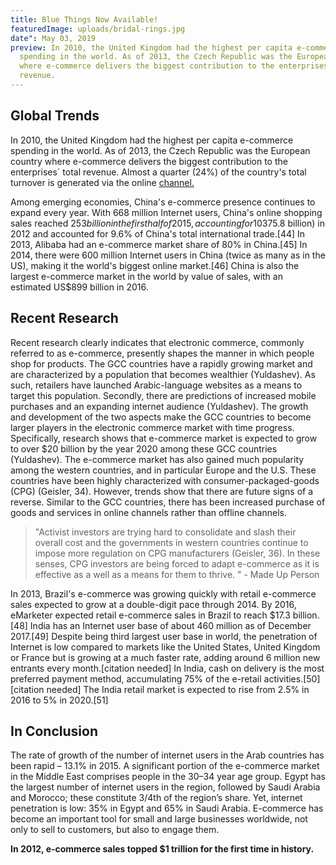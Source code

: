 ```yaml
---
title: Blue Things Now Available!
featuredImage: uploads/bridal-rings.jpg
date": May 03, 2019
preview: In 2010, the United Kingdom had the highest per capita e-commerce
  spending in the world. As of 2013, the Czech Republic was the European country
  where e-commerce delivers the biggest contribution to the enterprises´ total
  revenue.
---
```

## **Global Trends**

In 2010, the United Kingdom had the highest per capita e-commerce spending in the world. As of 2013, the Czech Republic was the European country where e-commerce delivers the biggest contribution to the enterprises´ total revenue. Almost a quarter (24%) of the country's total turnover is generated via the online [channel.](https://www.google.com)

Among emerging economies, China's e-commerce presence continues to expand every year. With 668 million Internet users, China's online shopping sales reached $253 billion in the first half of 2015, accounting for 10% of total Chinese consumer retail sales in that period.\[42] The Chinese retailers have been able to help consumers feel more comfortable shopping online.\[43] e-commerce transactions between China and other countries increased 32% to 2.3 trillion yuan ($375.8 billion) in 2012 and accounted for 9.6% of China's total international trade.\[44] In 2013, Alibaba had an e-commerce market share of 80% in China.\[45] In 2014, there were 600 million Internet users in China (twice as many as in the US), making it the world's biggest online market.\[46] China is also the largest e-commerce market in the world by value of sales, with an estimated US$899 billion in 2016.

## **Recent Research**

Recent research clearly indicates that electronic commerce, commonly referred to as e-commerce, presently shapes the manner in which people shop for products. The GCC countries have a rapidly growing market and are characterized by a population that becomes wealthier (Yuldashev). As such, retailers have launched Arabic-language websites as a means to target this population. Secondly, there are predictions of increased mobile purchases and an expanding internet audience (Yuldashev). The growth and development of the two aspects make the GCC countries to become larger players in the electronic commerce market with time progress. Specifically, research shows that e-commerce market is expected to grow to over $20 billion by the year 2020 among these GCC countries (Yuldashev). The e-commerce market has also gained much popularity among the western countries, and in particular Europe and the U.S. These countries have been highly characterized with consumer-packaged-goods (CPG) (Geisler, 34). However, trends show that there are future signs of a reverse. Similar to the GCC countries, there has been increased purchase of goods and services in online channels rather than offline channels. 

> "Activist investors are trying hard to consolidate and slash their overall cost and the governments in western countries continue to impose more regulation on CPG manufacturers (Geisler, 36). In these senses, CPG investors are being forced to adapt e-commerce as it is effective as a well as a means for them to thrive." - Made Up Person

In 2013, Brazil's e-commerce was growing quickly with retail e-commerce sales expected to grow at a double-digit pace through 2014. By 2016, eMarketer expected retail e-commerce sales in Brazil to reach $17.3 billion.\[48] India has an Internet user base of about 460 million as of December 2017.\[49] Despite being third largest user base in world, the penetration of Internet is low compared to markets like the United States, United Kingdom or France but is growing at a much faster rate, adding around 6 million new entrants every month.\[citation needed] In India, cash on delivery is the most preferred payment method, accumulating 75% of the e-retail activities.\[50]\[citation needed] The India retail market is expected to rise from 2.5% in 2016 to 5% in 2020.\[51]

## **In Conclusion**

The rate of growth of the number of internet users in the Arab countries has been rapid – 13.1% in 2015. A significant portion of the e-commerce market in the Middle East comprises people in the 30–34 year age group. Egypt has the largest number of internet users in the region, followed by Saudi Arabia and Morocco; these constitute 3/4th of the region’s share. Yet, internet penetration is low: 35% in Egypt and 65% in Saudi Arabia. E-commerce has become an important tool for small and large businesses worldwide, not only to sell to customers, but also to engage them.

**In 2012, e-commerce sales topped $1 trillion for the first time in history.**
